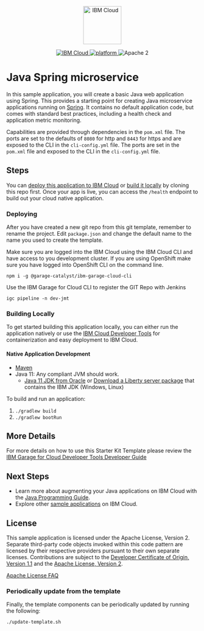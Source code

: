 <p align="center">
    <a href="https://cloud.ibm.com">
        <img src="https://landscape.cncf.io/logos/ibm-cloud-kcsp.svg" height="100" alt="IBM Cloud">
    </a>
</p>

<p align="center">
    <a href="https://cloud.ibm.com">
    <img src="https://img.shields.io/badge/IBM%20Cloud-powered-blue.svg" alt="IBM Cloud">
    </a>
    <a href="https://www.ibm.com/developerworks/learn/java/">
    <img src="https://img.shields.io/badge/platform-java-lightgrey.svg?style=flat" alt="platform">
    </a>
    <img src="https://img.shields.io/badge/license-Apache2-blue.svg?style=flat" alt="Apache 2">
</p>

# Java Spring microservice

In this sample application, you will create a basic Java web application using Spring. This provides a starting point for creating Java microservice applications running on [Spring](https://spring.io/). It contains no default application code, but comes with standard best practices, including a health check and application metric monitoring.

Capabilities are provided through dependencies in the `pom.xml` file. The ports are set to the defaults of `8080` for http and `8443` for https and are exposed to the CLI in the `cli-config.yml` file. The ports are set in the `pom.xml` file and exposed to the CLI in the `cli-config.yml` file.

## Steps

You can [deploy this application to IBM Cloud](https://cloud.ibm.com/developer/appservice/create-app?starterKit=1298bc4e-4764-390b-a9eb-e4dcf3cc03ad) or [build it locally](#building-locally) by cloning this repo first. Once your app is live, you can access the `/health` endpoint to build out your cloud native application.

### Deploying

After you have created a new git repo from this git template, remember to rename the project.
Edit `package.json` and change the default name to the name you used to create the template.

Make sure you are logged into the IBM Cloud using the IBM Cloud CLI and have access
to you development cluster. If you are using OpenShift make sure you have logged into OpenShift CLI on the command line.

```$bash
npm i -g @garage-catalyst/ibm-garage-cloud-cli
```

Use the IBM Garage for Cloud CLI to register the GIT Repo with Jenkins

```$bash
igc pipeline -n dev-jmt
```

### Building Locally

To get started building this application locally, you can either run the application natively or use the [IBM Cloud Developer Tools](https://cloud.ibm.com/docs/cli?topic=cloud-cli-getting-started) for containerization and easy deployment to IBM Cloud.

#### Native Application Development

- [Maven](https://maven.apache.org/install.html)
- Java 11: Any compliant JVM should work.
  - [Java 11 JDK from Oracle](http://www.oracle.com/technetwork/java/javase/downloads/index.html)
    or [Download a Liberty server package](https://developer.ibm.com/assets/wasdev/#filter/assetTypeFilters=PRODUCT)
    that contains the IBM JDK (Windows, Linux)

To build and run an application:

1. `./gradlew build`
2. `./gradlew bootRun`

## More Details

For more details on how to use this Starter Kit Template please review the [IBM Garage for Cloud Developer Tools Developer Guide](https://ibm-garage-cloud.github.io/ibm-garage-developer-guide/)

## Next Steps

- Learn more about augmenting your Java applications on IBM Cloud with the [Java Programming Guide](https://cloud.ibm.com/docs/java?topic=java-getting-started).
- Explore other [sample applications](https://cloud.ibm.com/developer/appservice/starter-kits) on IBM Cloud.

## License

This sample application is licensed under the Apache License, Version 2. Separate third-party code objects invoked within this code pattern are licensed by their respective providers pursuant to their own separate licenses. Contributions are subject to the [Developer Certificate of Origin, Version 1.1](https://developercertificate.org/) and the [Apache License, Version 2](https://www.apache.org/licenses/LICENSE-2.0.txt).

[Apache License FAQ](https://www.apache.org/foundation/license-faq.html#WhatDoesItMEAN)

### Periodically update from the template

Finally, the template components can be periodically updated by running the following:

```bash
./update-template.sh
```
